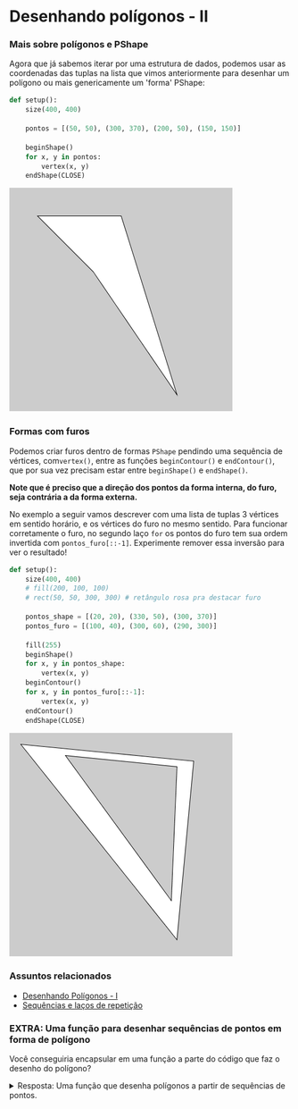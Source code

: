 # Desenhando polígonos - II
### Mais sobre polígonos e PShape

Agora que já sabemos iterar por uma estrutura de dados, podemos usar as coordenadas das tuplas na lista que vimos anteriormente para desenhar um polígono ou mais genericamente um 'forma' PShape:

```python
def setup():
    size(400, 400)
    
    pontos = [(50, 50), (300, 370), (200, 50), (150, 150)]
    
    beginShape()
    for x, y in pontos:
        vertex(x, y)
    endShape(CLOSE)
```

![poligono_2](assets/poligono_2.png)

### Formas com furos
    
Podemos criar furos dentro de formas `PShape` pendindo uma sequência de vértices, com`vertex()`, entre as funções `beginContour()` e `endContour()`, que por sua vez precisam estar entre `beginShape()` e `endShape()`.

**Note que é preciso que a direção dos pontos da forma interna, do furo, seja contrária a da forma externa.**

No exemplo a seguir vamos descrever com uma lista de tuplas 3 vértices em sentido horário, e os vértices do furo no mesmo sentido. Para funcionar corretamente o furo, no segundo laço `for` os pontos do furo tem sua ordem invertida com `pontos_furo[::-1]`. Experimente remover essa inversão para ver o resultado!
    
```python
def setup():
    size(400, 400)
    # fill(200, 100, 100)
    # rect(50, 50, 300, 300) # retângulo rosa pra destacar furo
    
    pontos_shape = [(20, 20), (330, 50), (300, 370)]
    pontos_furo = [(100, 40), (300, 60), (290, 300)]
    
    fill(255)
    beginShape()
    for x, y in pontos_shape:
        vertex(x, y)
    beginContour()
    for x, y in pontos_furo[::-1]:
        vertex(x, y)
    endContour()
    endShape(CLOSE)
```

![furo](assets/contour_furo.png)

### Assuntos relacionados

- [Desenhando Polígonos - I](poligonos_1.html)
- [Sequências e laços de repetição](lacos_py.html)

### EXTRA: Uma função para desenhar sequências de pontos em forma de polígono

Você conseguiria encapsular em uma função a parte do código que faz o desenho do polígono?
    
<details>    
<summary>Resposta: Uma função que desenha polígonos a partir de sequências de pontos.</summary>

```python
def setup():
    size(400, 400)

    pontos_shape = [(20, 20), (330, 50), (300, 370)]
    pontos_furo = [(290, 300), (300, 60), (100, 40)]

    poly(pontos_shape, [pontos_furo])
    # poly(pontos_shape, pontos_furo)  # tabém funciona

    saveFrame('contour_furo.png')

def poly(points, holes=None, closed=True):
    """
    Aceita como pontos sequencias de tuplas, lista ou vetores com (x, y) ou (x, y, z).
    Note que `holes` espera uma sequencias de sequencias ou uma única sequencia de
    pontos. Por default faz um polígono fechado.
    """

    def depth(seq):
        """
        usada para checar se temos um furo ou vários
        devolve 2 para um só furo, 3 para vários furos
        """
        if (isinstance(seq, list) or
                isinstance(seq, tuple) or
                isinstance(seq, PVector)):
            return 1 + max(depth(item) for item in seq)
        else:
            return 0

    beginShape()  # inicia o PShape
    for p in points:
        if len(p) == 2 or p[2] == 0:
            vertex(p[0], p[1])
        else:
            vertex(*p)  # desempacota pontos em 3d
    # tratamento dos furos, se houver           
    holes = holes or []  # equivale a: holes if holes else []
    if depth(holes) == 2:  # sequência única de pontos
        holes = (holes,)     # envolve em um tupla
    for hole in holes:  # para cada furo
        beginContour()  # inicia o furo
        for p in hole:
            if len(p) == 2 or p[2] == 0:
                vertex(p[0], p[1])
            else:
                vertex(*p)
        endContour()  # final e um furo
    # encerra o PShape
    if closed:
        endShape(CLOSE)
    else:
        endShape()
```        
</details>        


